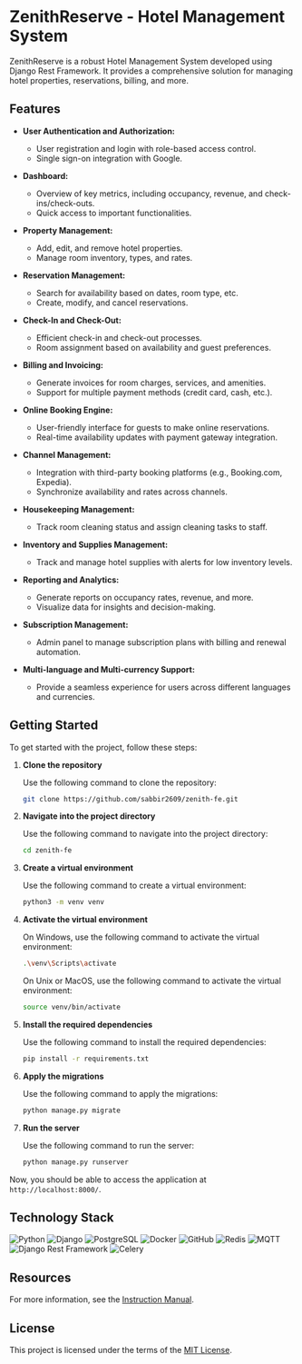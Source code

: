 # ZenithReserve - Hotel Management System

ZenithReserve is a robust Hotel Management System developed using Django Rest Framework. It provides a comprehensive solution for managing hotel properties, reservations, billing, and more.

## Features

- **User Authentication and Authorization:**
  - User registration and login with role-based access control.
  - Single sign-on integration with Google.

- **Dashboard:**
  - Overview of key metrics, including occupancy, revenue, and check-ins/check-outs.
  - Quick access to important functionalities.

- **Property Management:**
  - Add, edit, and remove hotel properties.
  - Manage room inventory, types, and rates.

- **Reservation Management:**
  - Search for availability based on dates, room type, etc.
  - Create, modify, and cancel reservations.

- **Check-In and Check-Out:**
  - Efficient check-in and check-out processes.
  - Room assignment based on availability and guest preferences.

- **Billing and Invoicing:**
  - Generate invoices for room charges, services, and amenities.
  - Support for multiple payment methods (credit card, cash, etc.).

- **Online Booking Engine:**
  - User-friendly interface for guests to make online reservations.
  - Real-time availability updates with payment gateway integration.

- **Channel Management:**
  - Integration with third-party booking platforms (e.g., Booking.com, Expedia).
  - Synchronize availability and rates across channels.

- **Housekeeping Management:**
  - Track room cleaning status and assign cleaning tasks to staff.

- **Inventory and Supplies Management:**
  - Track and manage hotel supplies with alerts for low inventory levels.

- **Reporting and Analytics:**
  - Generate reports on occupancy rates, revenue, and more.
  - Visualize data for insights and decision-making.

- **Subscription Management:**
  - Admin panel to manage subscription plans with billing and renewal automation.

- **Multi-language and Multi-currency Support:**
  - Provide a seamless experience for users across different languages and currencies.


## Getting Started

To get started with the project, follow these steps:

1. **Clone the repository**

   Use the following command to clone the repository:

   ```bash
   git clone https://github.com/sabbir2609/zenith-fe.git
   ```

2. **Navigate into the project directory**

   Use the following command to navigate into the project directory:

   ```bash
   cd zenith-fe
   ```

3. **Create a virtual environment**

   Use the following command to create a virtual environment:

   ```bash
   python3 -m venv venv
   ```

4. **Activate the virtual environment**

   On Windows, use the following command to activate the virtual environment:

   ```bash
   .\venv\Scripts\activate
   ```

   On Unix or MacOS, use the following command to activate the virtual environment:

   ```bash
   source venv/bin/activate
   ```

5. **Install the required dependencies**

   Use the following command to install the required dependencies:

   ```bash
   pip install -r requirements.txt
   ```

6. **Apply the migrations**

   Use the following command to apply the migrations:

   ```bash
   python manage.py migrate
   ```

7. **Run the server**

   Use the following command to run the server:

   ```bash
   python manage.py runserver
   ```

Now, you should be able to access the application at `http://localhost:8000/`.


## Technology Stack

![Python](https://img.shields.io/badge/-Python-333333?style=flat&logo=python)
![Django](https://img.shields.io/badge/-Django-333333?style=flat&logo=django)
![PostgreSQL](https://img.shields.io/badge/-PostgreSQL-333333?style=flat&logo=postgresql)
![Docker](https://img.shields.io/badge/-Docker-333333?style=flat&logo=docker)
![GitHub](https://img.shields.io/badge/-GitHub-333333?style=flat&logo=github)
![Redis](https://img.shields.io/badge/-Redis-333333?style=flat&logo=redis)
![MQTT](https://img.shields.io/badge/-MQTT-333333?style=flat&logo=mqtt)
![Django Rest Framework](https://img.shields.io/badge/-Django%20Rest%20Framework-333333?style=flat)
![Celery](https://img.shields.io/badge/-Celery-333333?style=flat&logo=celery)



## Resources

For more information, see the [Instruction Manual](resource/Instruction.md).

## License

This project is licensed under the terms of the [MIT License](LICENSE).

